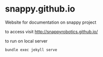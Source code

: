# snappy.github.io
Website for documentation on snappy project


to access visit http://snappyrobotics.github.io/


to run on local server

```bash
bundle exec jekyll serve
```
